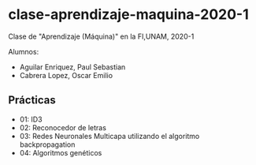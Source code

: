 # clase-aprendizaje-maquina-2020-1

Clase de "Aprendizaje (Máquina)" en la FI,UNAM, 2020-1

Alumnos:

- Aguilar Enriquez, Paul Sebastian
- Cabrera Lopez, Oscar Emilio

## Prácticas

- 01: ID3
- 02: Reconocedor de letras
- 03: Redes Neuronales Multicapa utilizando el algoritmo backpropagation
- 04: Algoritmos genéticos
